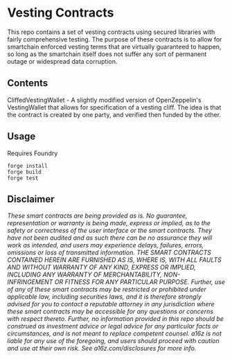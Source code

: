 # Vesting Contracts

This repo contains a set of vesting contracts using secured libraries with fairly comprehensive testing. The purpose of these contracts is to allow for smartchain enforced vesting terms that are virtually guaranteed to happen, so long as the smartchain itself does not suffer any sort of permanent outage or widespread data corruption.

## Contents

CliffedVestingWallet - A slightly modified version of OpenZeppelin's VestingWallet that allows for specification of a vesting cliff. The idea is that the contract is created by one party, and verified then funded by the other.

## Usage

Requires Foundry

```
forge install
forge build
forge test
```

## Disclaimer

_These smart contracts are being provided as is. No guarantee, representation or warranty is being made, express or implied, as to the safety or correctness of the user interface or the smart contracts. They have not been audited and as such there can be no assurance they will work as intended, and users may experience delays, failures, errors, omissions or loss of transmitted information. THE SMART CONTRACTS CONTAINED HEREIN ARE FURNISHED AS IS, WHERE IS, WITH ALL FAULTS AND WITHOUT WARRANTY OF ANY KIND, EXPRESS OR IMPLIED, INCLUDING ANY WARRANTY OF MERCHANTABILITY, NON- INFRINGEMENT OR FITNESS FOR ANY PARTICULAR PURPOSE. Further, use of any of these smart contracts may be restricted or prohibited under applicable law, including securities laws, and it is therefore strongly advised for you to contact a reputable attorney in any jurisdiction where these smart contracts may be accessible for any questions or concerns with respect thereto. Further, no information provided in this repo should be construed as investment advice or legal advice for any particular facts or circumstances, and is not meant to replace competent counsel. a16z is not liable for any use of the foregoing, and users should proceed with caution and use at their own risk. See a16z.com/disclosures for more info._
